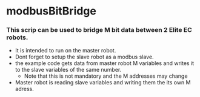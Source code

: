 # modbusBitBridge

### This scrip can be used to bridge M bit data between 2 Elite EC robots.

- It is intended to run on the master robot.
- Dont forget to setup the slave robot as a modbus slave.
- the example code gets data from master robot M variables and writes it to the slave variables of the same number.
    - Note that this is not mandatory and the M addresses may change
- Master robot is reading slave variables and writing them the its own M adress.